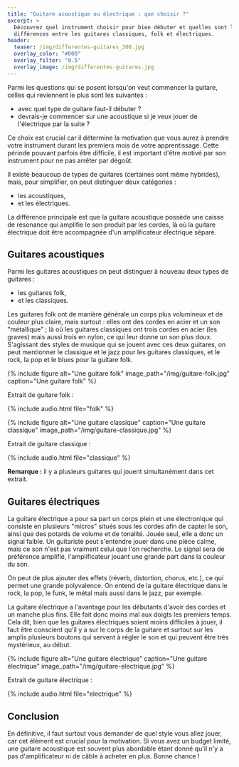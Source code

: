 ```yaml
---
title: "Guitare acoustique ou électrique : que choisir ?"
excerpt: >
  Découvrez quel instrument choisir pour bien débuter et quelles sont les
  différences entre les guitares classiques, folk et électriques.
header:
  teaser: /img/differentes-guitares_300.jpg
  overlay_color: "#000"
  overlay_filter: "0.5"
  overlay_image: /img/differentes-guitares.jpg
---
```


Parmi les questions qui se posent lorsqu'on veut commencer la guitare, celles 
qui reviennent le plus sont les suivantes :

- avec quel type de guitare faut-il débuter ?
- devrais-je commencer sur une acoustique si je veux jouer de l'électrique par 
la suite ?

Ce choix est crucial car il détermine la motivation que vous aurez à prendre 
votre instrument durant les premiers mois de votre apprentissage. Cette période 
pouvant parfois être difficile, il est important d'être motivé par son 
instrument pour ne pas arrêter par dégoût.

Il existe beaucoup de types de guitares (certaines sont même hybrides), mais, 
pour simplifier, on peut distinguer deux catégories :

- les acoustiques,
- et les électriques.

La différence principale est que la guitare acoustique possède une caisse de 
résonance qui amplifie le son produit par les cordes, là où la guitare 
électrique doit être accompagnée d'un amplificateur électrique séparé.

## Guitares acoustiques

Parmi les guitares acoustiques on peut distinguer à nouveau deux types de 
guitares :

- les guitares folk,
- et les classiques.

Les guitares folk ont de manière générale un corps plus volumineux et de 
couleur plus claire, mais surtout : elles ont des cordes en acier et un son 
"métallique" ; là où les guitares classiques ont trois cordes en acier (les 
graves) mais aussi trois en nylon, ce qui leur donne un son plus doux. 
S'agissant des styles de musique qui se jouent avec ces deux guitares, on peut 
mentionner le classique et le jazz pour les guitares classiques, et le rock, la 
pop et le blues pour la guitare folk.

{% include figure alt="Une guitare folk" image_path="/img/guitare-folk.jpg"
caption="Une guitare folk" %}

Extrait de guitare folk :

{% include audio.html file="folk" %}

{% include figure alt="Une guitare classique" caption="Une guitare classique"
image_path="/img/guitare-classique.jpg" %}

Extrait de guitare classique :

{% include audio.html file="classique" %}

**Remarque :** il y a plusieurs guitares qui jouent simultanément dans cet 
extrait.

## Guitares électriques

La guitare électrique a pour sa part un corps plein et une électronique qui 
consiste en plusieurs "micros" situés sous les cordes afin de capter le son, 
ainsi que des potards de volume et de tonalité. Jouée seul, elle a donc un 
signal faible. Un guitariste peut s'entendre jouer dans une pièce calme, mais 
ce son n'est pas vraiment celui que l'on recherche. Le signal sera de 
préférence amplifié, l'amplificateur jouant une grande part dans la couleur du 
son.

On peut de plus ajouter des effets (réverb, distortion, chorus, etc.), ce qui 
permet une grande polyvalence. On entend de la guitare électrique dans le rock, 
la pop, le funk, le métal mais aussi dans le jazz, par exemple.

La guitare électrique a l'avantage pour les débutants d'avoir des cordes et un 
manche plus fins. Elle fait donc moins mal aux doigts les premiers temps. Cela 
dit, bien que les guitares électriques soient moins difficiles à jouer, il faut 
être conscient qu'il y a sur le corps de la guitare et surtout sur les amplis 
plusieurs boutons qui servent à régler le son et qui peuvent être très 
mystérieux, au début.

{% include figure alt="Une guitare électrique" caption="Une guitare électrique"
image_path="/img/guitare-electrique.jpg" %}

Extrait de guitare électrique :

{% include audio.html file="electrique" %}

## Conclusion

En définitive, il faut surtout vous demander de quel style vous allez jouer, 
car cet élément est crucial pour la motivation. Si vous avez un budget limité, 
une guitare acoustique est souvent plus abordable étant donné qu'il n'y a pas 
d'amplificateur ni de câble à acheter en plus. Bonne chance !

